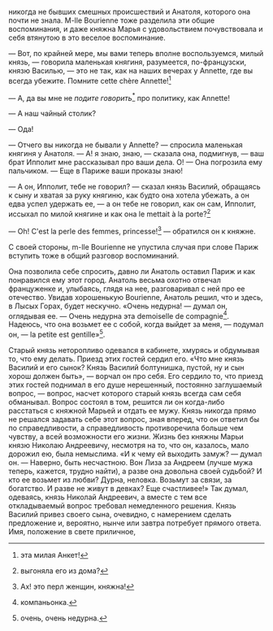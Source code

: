 никогда не бывших смешных происшествий и Анатоля, которого она почти не знала. M-lle Bourienne тоже разделила эти общие воспоминания, и даже княжна Марья с удовольствием почувствовала и себя втянутою в это веселое воспоминание.

— Вот, по крайней мере, мы вами теперь вполне воспользуемся, милый князь, — говорила маленькая княгиня, разумеется, по-французски, князю Василью, — это не так, как на наших вечерах у Annette, где вы всегда убежите. Помните cette chère Annette![^321]

— А, да вы мне не *подите говорить*[<sup>\*</sup>](#c_133) про политику, как Annette!

— А наш чайный столик?

— Ода!

— Отчего вы никогда не бывали у Annette? — спросила маленькая княгиня у Анатоля. — А! я знаю, знаю, — сказала она, подмигнув, — ваш брат Ипполит мне рассказывал про ваши дела. О! — Она погрозила ему пальчиком. — Еще в Париже ваши проказы знаю!

— А он, Ипполит, тебе не говорил? — сказал князь Василий, обращаясь к сыну и хватая за руку княгиню, как будто она хотела убежать, а он едва успел удержать ее, — а он тебе не говорил, как он сам, Ипполит, иссыхал по милой княгине и как она le mettait à la porte?[^322]

— Oh! C'est la perle des femmes, princesse![^323] — обратился он к княжне.

С своей стороны, m-lle Bourienne не упустила случая при слове Париж вступить тоже в общий разговор воспоминаний.

Она позволила себе спросить, давно ли Анатоль оставил Париж и как понравился ему этот город. Анатоль весьма охотно отвечал француженке и, улыбаясь, глядя на нее, разговаривал с ней про ее отечество. Увидав хорошенькую Bourienne, Анатоль решил, что и здесь, в Лысых Горах, будет нескучно. «Очень недурна! — думал он, оглядывая ее. — Очень недурна эта demoiselle de compagnie[^324]. Надеюсь, что она возьмет ее с собой, когда выйдет за меня, — подумал он, — la petite est gentille»[^325].

Старый князь неторопливо одевался в кабинете, хмурясь и обдумывая то, что ему делать. Приезд этих гостей сердил его. «Что мне князь Василий и его сынок? Князь Василий болтунишка, пустой, ну и сын хорош должен быть», — ворчал он про себя. Его сердило то, что приезд этих гостей поднимал в его душе нерешенный, постоянно заглушаемый вопрос, — вопрос, насчет которого старый князь всегда сам себя обманывал. Вопрос состоял в том, решится ли он когда-либо расстаться с княжной Марьей и отдать ее мужу. Князь никогда прямо не решался задавать себе этот вопрос, зная вперед, что он ответил бы по справедливости, а справедливость противоречила больше чем чувству, а всей возможности его жизни. Жизнь без княжны Марьи князю Николаю Андреевичу, несмотря на то, что он, казалось, мало дорожил ею, была немыслима. «И к чему ей выходить замуж? — думал он. — Наверно, быть несчастною. Вон Лиза за Андреем (лучше мужа теперь, кажется, трудно найти), а разве она довольна своей судьбой? И кто ее возьмет из любви? Дурна, неловка. Возьмут за связи, за богатство. И разве не живут в девках? Еще счастливее!» Так думал, одеваясь, князь Николай Андреевич, а вместе с тем все откладываемый вопрос требовал немедленного решения. Князь Василий привез своего сына, очевидно, с намерением сделать предложение и, вероятно, нынче или завтра потребует прямого ответа. Имя, положение в свете приличное,

[^321]: эта милая Анкет!

[^322]: выгоняла его из дома?

[^323]: Ах! это перл женщин, княжна!

[^324]: компаньонка.

[^325]: очень, очень недурна.
